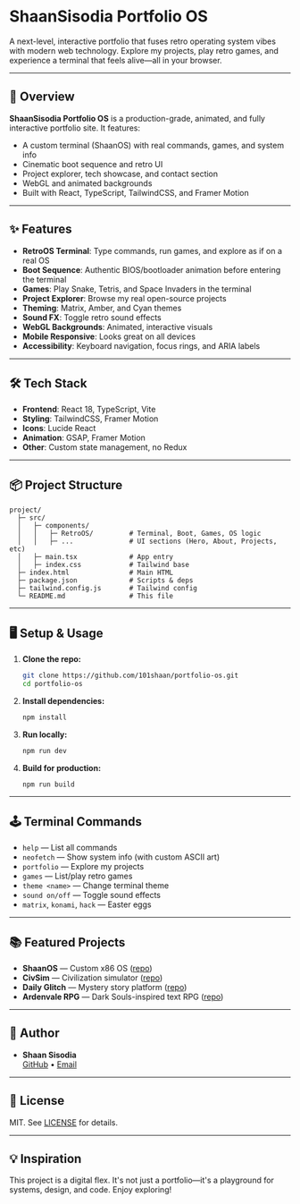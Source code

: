 # ShaanSisodia Portfolio OS

A next-level, interactive portfolio that fuses retro operating system vibes with modern web technology. Explore my projects, play retro games, and experience a terminal that feels alive—all in your browser.

---

## 🚀 Overview

**ShaanSisodia Portfolio OS** is a production-grade, animated, and fully interactive portfolio site. It features:
- A custom terminal (ShaanOS) with real commands, games, and system info
- Cinematic boot sequence and retro UI
- Project explorer, tech showcase, and contact section
- WebGL and animated backgrounds
- Built with React, TypeScript, TailwindCSS, and Framer Motion

---

## ✨ Features
- **RetroOS Terminal**: Type commands, run games, and explore as if on a real OS
- **Boot Sequence**: Authentic BIOS/bootloader animation before entering the terminal
- **Games**: Play Snake, Tetris, and Space Invaders in the terminal
- **Project Explorer**: Browse my real open-source projects
- **Theming**: Matrix, Amber, and Cyan themes
- **Sound FX**: Toggle retro sound effects
- **WebGL Backgrounds**: Animated, interactive visuals
- **Mobile Responsive**: Looks great on all devices
- **Accessibility**: Keyboard navigation, focus rings, and ARIA labels

---

## 🛠️ Tech Stack
- **Frontend**: React 18, TypeScript, Vite
- **Styling**: TailwindCSS, Framer Motion
- **Icons**: Lucide React
- **Animation**: GSAP, Framer Motion
- **Other**: Custom state management, no Redux

---

## 📦 Project Structure

```
project/
  ├─ src/
  │   ├─ components/
  │   │   ├─ RetroOS/         # Terminal, Boot, Games, OS logic
  │   │   ├─ ...              # UI sections (Hero, About, Projects, etc)
  │   ├─ main.tsx             # App entry
  │   ├─ index.css            # Tailwind base
  ├─ index.html               # Main HTML
  ├─ package.json             # Scripts & deps
  ├─ tailwind.config.js       # Tailwind config
  └─ README.md                # This file
```

---

## 🖥️ Setup & Usage

1. **Clone the repo:**
   ```sh
   git clone https://github.com/101shaan/portfolio-os.git
   cd portfolio-os
   ```
2. **Install dependencies:**
   ```sh
   npm install
   ```
3. **Run locally:**
   ```sh
   npm run dev
   ```
4. **Build for production:**
   ```sh
   npm run build
   ```

---

## 🕹️ Terminal Commands
- `help` — List all commands
- `neofetch` — Show system info (with custom ASCII art)
- `portfolio` — Explore my projects
- `games` — List/play retro games
- `theme <name>` — Change terminal theme
- `sound on/off` — Toggle sound effects
- `matrix`, `konami`, `hack` — Easter eggs

---

## 📚 Featured Projects
- **ShaanOS** — Custom x86 OS ([repo](https://github.com/101shaan/ShaanOS))
- **CivSim** — Civilization simulator ([repo](https://github.com/101shaan/CIVSIM))
- **Daily Glitch** — Mystery story platform ([repo](https://github.com/101shaan/DailyGlitch))
- **Ardenvale RPG** — Dark Souls-inspired text RPG ([repo](https://github.com/101shaan/Arvendale))

---

## 👤 Author
- **Shaan Sisodia**  
  [GitHub](https://github.com/101shaan) • [Email](mailto:shaansisodia3@gmail.com)

---

## 📝 License
MIT. See [LICENSE](LICENSE) for details.

---

## 💡 Inspiration
This project is a digital flex. It's not just a portfolio—it's a playground for systems, design, and code. Enjoy exploring!
